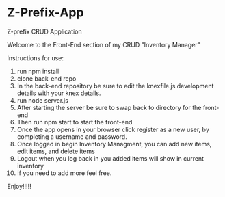 # Z-Prefix-App
Z-prefix CRUD Application 

Welcome to the Front-End section of my CRUD "Inventory Manager" 

Instructions for use: 
1. run npm install 
2. clone back-end repo
3. In the back-end repository be sure to edit the knexfile.js development details with your knex details.
4. run node server.js 
5. After starting the server be sure to swap back to directory for the front-end 
6. Then run npm start to start the front-end 
7. Once the app opens in your browser click register as a new user, by completing a username and password. 
8. Once logged in begin Inventory Managment, you can add new items, edit items, and delete items 
9. Logout when you log back in you added items will show in current inventory
10. If you need to add more feel free.

Enjoy!!!!!
